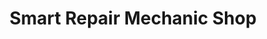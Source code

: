 ---
title: "Smart Repair Mechanic Shop"
url: /indianapolis/smart-repair-mechanic-shop/
shop: car repair
---